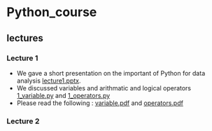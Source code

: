 # Python_course

## lectures 
### Lecture 1
- We gave a short presentation on the important of Python for data analysis [lecture1.pptx](lectures/lecture1.pptx). 
- We discussed variables and arithmatic and logical operators [1_variable.py](1_variable.py) and [1_operators.py](1_operators.py)
- Please read the following : [variable.pdf](lectures/1_variable.pdf) and [operators.pdf](lectures/2_operators.pdf)
### Lecture 2




